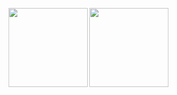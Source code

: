 
<p align="center">
  <img  src="https://github-readme-stats.vercel.app/api/top-langs/?username=spikekkk&layout=compact&theme=dracula&" height="160px"/>
  <img  src="https://github-readme-stats.vercel.app/api/?username=spikekkk&theme=tokyonight&show_icons=true" height="160px"/>
 </p>

